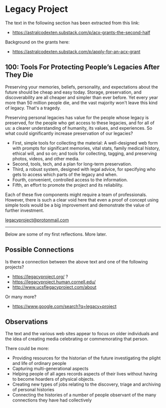 # Legacy Project

The text in the following section has been extracted from this link:

* https://astralcodexten.substack.com/p/acx-grants-the-second-half

Background on the grants here:

* https://astralcodexten.substack.com/p/apply-for-an-acx-grant

## 100: Tools For Protecting People’s Legacies After They Die

Preserving your memories, beliefs, personality, and expectations about the future should be cheap and easy today. Storage, preservation, and discoverability are all cheaper and simpler than ever before. Yet every year more than 50 million people die, and the vast majority won't leave this kind of legacy. That's a tragedy.

Preserving personal legacies has value for the people whose legacy is preserved, for the people who get access to these legacies, and for all of us: a clearer understanding of humanity, its values, and experiences. So what could significantly increase preservation of our legacies?

* First, simple tools for collecting the material: A well-designed web form with prompts for significant memories, vital stats, family medical history, ethical will, and so on; and tools for collecting, tagging, and preserving photos, videos, and other media.
* Second, tools, tech, and a plan for long-term preservation.
* Third, a robust system, designed with legal advice, for specifying who gets to access which parts of the legacy and when.
* Fourth, convenient, controlled access to the information.
* Fifth, an effort to promote the project and its reliability.

Each of these five components might require a team of professionals. However, there is such a clear void here that even a proof of concept using simple tools would be a big improvement and demonstrate the value of further investment.

legacyproject@protonmail.com



***

Below are some of my first reflections. More later.


## Possible Connections

Is there a connection between the above text and one of the following projects?

* https://legacyproject.org/ ?
* https://legacyproject.human.cornell.edu/
* http://www.ucsflegacyproject.com/about

Or many more?

* https://www.google.com/search?q=legacy+project


## Observations

The text and the various web sites appear to focus on older individuals and the idea of creating media celebrating or commemorating that person.

There could be more:

* Providing resources for the historian of the future investigating the plight and life of ordinary people
* Capturing multi-generational aspects
* Helping people of all ages records aspects of their lives without having to become hoarders of physical objects.
* Creating new types of jobs relating to the discovery, triage and archiving of personal histories
* Connecting the histories of a number of people observant of the many connections they have had collectively


